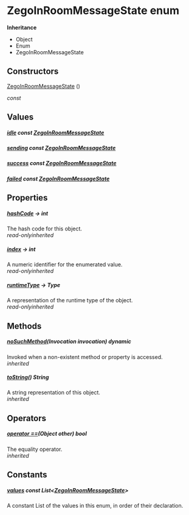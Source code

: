 


# ZegoInRoomMessageState enum










**Inheritance**

- Object
- Enum
- ZegoInRoomMessageState






## Constructors

[ZegoInRoomMessageState](../zego_uikit_prebuilt_live_audio_room/ZegoInRoomMessageState/ZegoInRoomMessageState.md) ()

  _const_ 


## Values

##### [idle](../zego_uikit_prebuilt_live_audio_room/ZegoInRoomMessageState.md) const [ZegoInRoomMessageState](../zego_uikit_prebuilt_live_audio_room/ZegoInRoomMessageState.md)



  




##### [sending](../zego_uikit_prebuilt_live_audio_room/ZegoInRoomMessageState.md) const [ZegoInRoomMessageState](../zego_uikit_prebuilt_live_audio_room/ZegoInRoomMessageState.md)



  




##### [success](../zego_uikit_prebuilt_live_audio_room/ZegoInRoomMessageState.md) const [ZegoInRoomMessageState](../zego_uikit_prebuilt_live_audio_room/ZegoInRoomMessageState.md)



  




##### [failed](../zego_uikit_prebuilt_live_audio_room/ZegoInRoomMessageState.md) const [ZegoInRoomMessageState](../zego_uikit_prebuilt_live_audio_room/ZegoInRoomMessageState.md)



  





## Properties

##### [hashCode](../zego_uikit_prebuilt_live_audio_room/ZegoInRoomMessageState/hashCode.md) &#8594; int



The hash code for this object.  
_<span class="feature">read-only</span><span class="feature">inherited</span>_



##### [index](../zego_uikit_prebuilt_live_audio_room/ZegoInRoomMessageState/index.md) &#8594; int



A numeric identifier for the enumerated value.  
_<span class="feature">read-only</span><span class="feature">inherited</span>_



##### [runtimeType](../zego_uikit_prebuilt_live_audio_room/ZegoInRoomMessageState/runtimeType.md) &#8594; Type



A representation of the runtime type of the object.  
_<span class="feature">read-only</span><span class="feature">inherited</span>_





## Methods

##### [noSuchMethod](../zego_uikit_prebuilt_live_audio_room/ZegoInRoomMessageState/noSuchMethod.md)(Invocation invocation) dynamic



Invoked when a non-existent method or property is accessed.  
_<span class="feature">inherited</span>_



##### [toString](../zego_uikit_prebuilt_live_audio_room/ZegoInRoomMessageState/toString.md)() String



A string representation of this object.  
_<span class="feature">inherited</span>_





## Operators

##### [operator ==](../zego_uikit_prebuilt_live_audio_room/ZegoInRoomMessageState/operator_equals.md)(Object other) bool



The equality operator.  
_<span class="feature">inherited</span>_










## Constants

##### [values](../zego_uikit_prebuilt_live_audio_room/ZegoInRoomMessageState/values-constant.md) const List&lt;[ZegoInRoomMessageState](../zego_uikit_prebuilt_live_audio_room/ZegoInRoomMessageState.md)>



A constant List of the values in this enum, in order of their declaration.  










